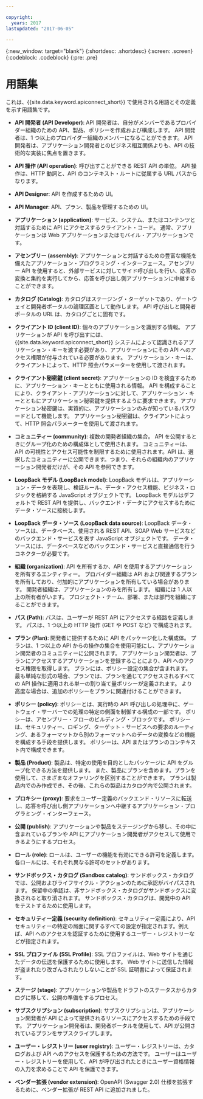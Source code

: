 ```yaml
---

copyright:
  years: 2017
lastupdated: "2017-06-05"

---
```


{:new_window: target="blank"}
{:shortdesc: .shortdesc}
{:screen: .screen}
{:codeblock: .codeblock}
{:pre: .pre}

# 用語集

これは、{{site.data.keyword.apiconnect_short}} で使用される用語とその定義を示す用語集です。

- **API 開発者 (API Developer)**: API 開発者は、自分がメンバーであるプロバイダー組織のための API、製品、ポリシーを作成および構成します。 API 開発者は、1 つ以上のプロバイダー組織のメンバーになることができます。 API 開発者は、アプリケーション開発者とのビジネス相互関係よりも、API の技術的な実装に焦点を置きます。

- **API 操作 (API operation)**: 呼び出すことができる REST API の単位。 API 操作は、HTTP 動詞と、API のコンテキスト・ルートに従属する URL パスからなります。

- **API Designer**: API を作成するための UI。

- **API Manager**: API、プラン、製品を管理するための UI。

- **アプリケーション (application)**: サービス、システム、またはコンテンツと対話するために API にアクセスするクライアント・コード。 通常、アプリケーションは Web アプリケーションまたはモバイル・アプリケーションです。

- **アセンブリー (assembly)**: アプリケーションと対話するための豊富な機能を備えたアプリケーション・プログラミング・インターフェース。アセンブリー API を使用すると、外部サービスに対してサイド呼び出しを行い、応答の変換と集約を実行してから、応答を呼び出し側アプリケーションに中継することができます。

- **カタログ (Catalog)**: カタログはステージング・ターゲットであり、ゲートウェイと開発者ポータルの論理区画として動作します。 API 呼び出しと開発者ポータルの URL は、カタログごとに固有です。

- **クライアント ID (client ID)**: 個々のアプリケーションを識別する情報。 アプリケーションが API を呼び出すには、{{site.data.keyword.apiconnect_short}} システムによって認識されるアプリケーション・キーを渡す必要があり、アプリケーションにその API へのアクセス権限が付与されている必要があります。 アプリケーション・キーは、クライアントによって、HTTP 照会パラメーターを使用して渡されます。

- **クライアント秘密鍵 (client secret)**: アプリケーションの ID を検査するために、アプリケーション・キーとともに使用される情報。 API を構成することにより、クライアント・アプリケーションに対して、アプリケーション・キーとともにアプリケーション秘密鍵を提供するように要求できます。 アプリケーション秘密鍵は、実質的に、アプリケーションのみが知っているパスワードとして機能します。 アプリケーション秘密鍵は、クライアントによって、HTTP 照会パラメーターを使用して渡されます。

- **コミュニティー (community)**: 複数の開発者組織の集合。 API を公開するときにグループ化のための構成体として使用されます。 コミュニティーは、API の可視性とアクセス可能性を制限するために使用されます。API は、選択したコミュニティーに公開できます。つまり、それらの組織内のアプリケーション開発者だけが、その API を参照できます。

- **LoopBack モデル (LoopBack model)**: LoopBack モデルは、アプリケーション・データを表現し、検証ルール、データ・アクセス機能、ビジネス・ロジックを格納する JavaScript オブジェクトです。 LoopBack モデルはデフォルトで REST API を提供し、バックエンド・データにアクセスするためにデータ・ソースに接続します。

- **LoopBack データ・ソース (LoopBack data source)**: LoopBack データ・ソースは、データベース、使用される REST API、SOAP Web サービスなどのバックエンド・サービスを表す JavaScript オブジェクトです。 データ・ソースには、データベースなどのバックエンド・サービスと直接通信を行うコネクターが必要です。

- **組織 (organization)**: API を所有するか、API を使用するアプリケーションを所有するエンティティー。 プロバイダー組織は API および関連するプランを所有しており、付加的にアプリケーションを所有している場合があります。 開発者組織は、アプリケーションのみを所有します。 組織には 1 人以上の所有者がいます。 プロジェクト・チーム、部署、または部門を組織にすることができます。

- **パス (Path)**: パスは、ユーザーが REST API にアクセスする経路を定義します。 パスは、1 つ以上の HTTP 操作 (GET や POST など) で構成されます。

- **プラン (Plan)**: 開発者に提供するために API をパッケージ化した構成体。 プランは、1 つ以上の API からの操作の集合を使用可能にし、アプリケーション開発者のコミュニティーに公開されます。 アプリケーション開発者は、プランにアクセスするアプリケーションを登録することにより、API へのアクセス権限を取得します。 プランには、ポリシー設定の集合が含まれます。 最も単純な形式の場合、プランでは、プランを通じてアクセスされるすべての API 操作に適用される単一の割り当て量ポリシーが定義されます。 より高度な場合は、追加のポリシーをプランに関連付けることができます。

- **ポリシー (policy)**: ポリシーとは、実行時の API 呼び出しの処理中に、ゲートウェイ・サーバーでの処理の特定の側面を制御する構成の一部です。 ポリシーは、アセンブリー・フローのビルディング・ブロックです。 ポリシーは、セキュリティー、ロギング、ターゲット・サービスへの要求のルーティング、あるフォーマットから別のフォーマットへのデータの変換などの機能を構成する手段を提供します。 ポリシーは、API またはプランのコンテキスト内で構成できます。

- **製品 (Product)**: 製品は、特定の使用を目的としたパッケージに API をグループ化できる方法を提供します。 また、製品にプランを含めます。プランを使用して、さまざまなオファリングを区別することができます。 プランは製品内でのみ作成でき、その後、これらの製品はカタログ内で公開されます。

- **プロキシー (proxy)**: 要求をユーザー定義のバックエンド・リソースに転送し、応答を呼び出し側アプリケーションへ中継するアプリケーション・プログラミング・インターフェース。

- **公開 (publish)**: アプリケーションや製品をステージングから移し、その中に含まれているプランや API にアプリケーション開発者がアクセスして使用できるようにするプロセス。

- **ロール (role)**: ロールは、ユーザーの機能を有効にできる許可を定義します。 各ロールには、それぞれ異なる許可のセットがあります。

- **サンドボックス・カタログ (Sandbox catalog)**: サンドボックス・カタログでは、公開およびライフサイクル・アクションのために承認がバイパスされます。 保留中の承認は、非サンドボックス・カタログがサンドボックスに変換されると取り消されます。 サンドボックス・カタログは、開発中の API をテストするために使用します。

- **セキュリティー定義 (security definition)**: セキュリティー定義により、API セキュリティーの特定の局面に関するすべての設定が指定されます。例えば、API へのアクセスを認証するために使用するユーザー・レジストリーなどが指定されます。

- **SSL プロファイル (SSL Profile)**: SSL プロファイルは、Web サイトを通じたデータの伝送を保護するために使用します。 Web サイトに送信した情報が盗まれたり改ざんされたりしないことが SSL 証明書によって保証されます。

- **ステージ (stage)**: アプリケーションや製品をドラフトのステータスからカタログに移して、公開の準備をするプロセス。

- **サブスクリプション (subscription)**: サブスクリプションは、アプリケーション開発者が API によって提供されるリソースにアクセスするための手段です。 アプリケーション開発者は、開発者ポータルを使用して、API が公開されているプランをサブスクライブします。

- **ユーザー・レジストリー (user registry)**: ユーザー・レジストリーは、カタログおよび API へのアクセスを保護するための方法です。 ユーザーはユーザー・レジストリーを使用して、API が呼び出されたときにユーザー資格情報の入力を求めることで API を保護できます。

- **ベンダー拡張 (vendor extension)**: OpenAPI (Swagger 2.0) 仕様を拡張するために、ベンダー拡張が REST API に追加されました。
